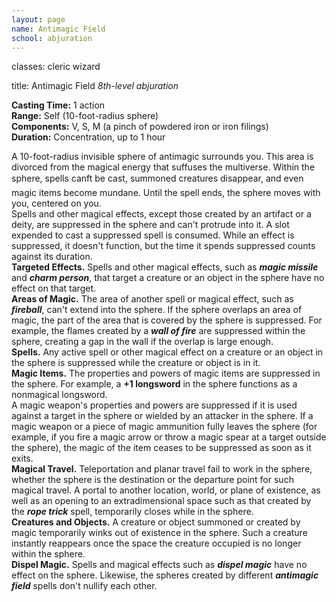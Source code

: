 ```yaml
---
layout: page
name: Antimagic Field
school: abjuration
---
```

classes: cleric
         wizard

title: Antimagic Field 
_8th-level abjuration_ 

**Casting Time:** 1 action    
**Range:** Self (10-foot-radius sphere)   
**Components:** V, S, M (a pinch of powdered iron or iron filings)    
**Duration:** Concentration, up to 1 hour 

A 10-foot-radius invisible sphere of antimagic surrounds you. This area is divorced from the magical energy that suffuses the multiverse. Within the sphere, spells canft be cast, summoned creatures disappear, and even magic items become mundane. Until the spell ends, the sphere moves with you, centered on you.    
Spells and other magical effects, except those created by an artifact or a deity, are suppressed in the sphere and can't protrude into it. A slot expended to cast a suppressed spell is consumed. While an effect is suppressed, it doesn't function, but the time it spends suppressed counts against its duration.    
**Targeted Effects.** Spells and other magical effects, such as **_magic missile_** and **_charm person_**, that target a creature or an object in the sphere have no effect on that target.    
**Areas of Magic.** The area of another spell or magical effect, such as **_fireball_**, can't extend into the sphere. If the sphere overlaps an area of magic, the part of the area that is covered by the sphere is suppressed. For example, the flames created by a **_wall of fire_** are suppressed within the sphere, creating a gap in the wall if the overlap is large enough.    
**Spells.** Any active spell or other magical effect on a creature or an object in the sphere is suppressed while the creature or object is in it.    
**Magic Items.** The properties and powers of magic items are suppressed in the sphere. For example, a **+1 longsword** in the sphere functions as a nonmagical longsword.    
A magic weapon's properties and powers are suppressed if it is used against a target in the sphere or wielded by an attacker in the sphere. If a magic weapon or a piece of magic ammunition fully leaves the sphere (for example, if you fire a magic arrow or throw a magic spear at a target outside the sphere), the magic of the item ceases to be suppressed as soon as it exits.    
**Magical Travel.** Teleportation and planar travel fail to work in the sphere, whether the sphere is the destination or the departure point for such magical travel. A portal to another location, world, or plane of existence, as well as an opening to an extradimensional space such as that created by the **_rope trick_** spell, temporarily closes while in the sphere.    
**Creatures and Objects.** A creature or object summoned or created by magic temporarily winks out of existence in the sphere. Such a creature instantly reappears once the space the creature occupied is no longer within the sphere.    
**Dispel Magic.** Spells and magical effects such as **_dispel magic_** have no effect on the sphere. Likewise, the spheres created by different **_antimagic field_** spells don't nullify each other. 